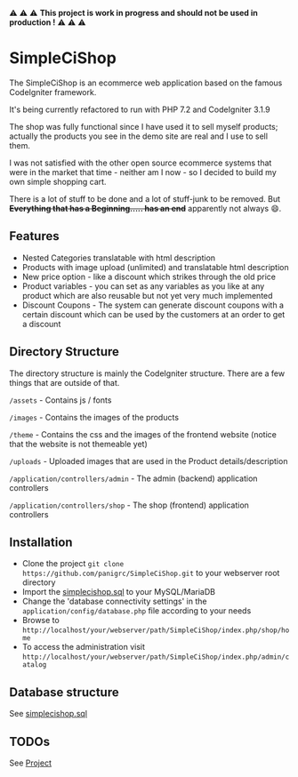 :warning: :warning: :warning: **This project is work in progress and should not be used in production !** :warning: :warning: :warning:

SimpleCiShop
============

The SimpleCiShop is an ecommerce web application based on the famous CodeIgniter framework.

It's being currently refactored to run with PHP 7.2 and CodeIgniter 3.1.9

The shop was fully functional since I have used it to sell myself products; actually the products you see in the demo site are real and I use to sell them.

I was not satisfied with the other open source ecommerce systems that were in the market that time - neither am I now - so I decided to build my own simple shopping cart.

There is a lot of stuff to be done and a lot of stuff-junk to be removed. But ~~__Everything that has a Beginning..... has an end__~~ apparently not always :smile:.

Features
--------

* Nested Categories translatable with html description
* Products with image upload (unlimited) and translatable html description
* New price option - like a discount which strikes through the old price
* Product variables - you can set as any variables as you like at any product which are also reusable but not yet very much implemented
* Discount Coupons - The system can generate discount coupons with a certain discount which can be used by the customers at an order to get a discount

Directory Structure
---------

The directory structure is mainly the CodeIgniter structure. There are a few things that are outside of that.

`/assets` - Contains js / fonts

`/images` - Contains the images of the products

`/theme` - Contains the css and the images of the frontend website (notice that the website is not themeable yet)

`/uploads` - Uploaded images that are used in the Product details/description

`/application/controllers/admin` - The admin (backend) application controllers

`/application/controllers/shop` - The shop (frontend) application controllers

Installation
------------

- Clone the project `git clone https://github.com/panigrc/SimpleCiShop.git` to your webserver root directory
- Import the [simplecishop.sql](https://github.com/panigrc/SimpleCiShop/blob/master/simplecishop.sql) to your MySQL/MariaDB
- Change the 'database connectivity settings' in the `application/config/database.php` file according to your needs
- Browse to `http://localhost/your/webserver/path/SimpleCiShop/index.php/shop/home`
- To access the administration visit `http://localhost/your/webserver/path/SimpleCiShop/index.php/admin/catalog`

Database structure
------------------

See [simplecishop.sql](https://github.com/panigrc/SimpleCiShop/blob/master/simplecishop.sql)

TODOs
-----

See [Project](https://github.com/panigrc/SimpleCiShop/projects/1)

